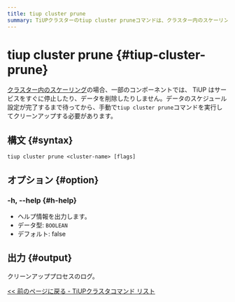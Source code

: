 ```yaml
---
title: tiup cluster prune
summary: TiUPクラスターのtiup cluster pruneコマンドは、クラスター内のスケーリング時に使用されます。このコマンドを実行すると、クリーンアッププロセスのログが出力されます。特定のオプションを指定することで、ヘルプ情報を出力することも可能です。データのスケジュール設定が完了するまで待ってから、手動で実行する必要があります。
---
```


# tiup cluster prune {#tiup-cluster-prune}

[クラスター内のスケーリング](/tiup/tiup-component-cluster-scale-in.md)の場合、一部のコンポーネントでは、 TiUP はサービスをすぐに停止したり、データを削除したりしません。データのスケジュール設定が完了するまで待ってから、手動で`tiup cluster prune`コマンドを実行してクリーンアップする必要があります。

## 構文 {#syntax}

```shell
tiup cluster prune <cluster-name> [flags]
```

## オプション {#option}

### -h, --help {#h-help}

-   ヘルプ情報を出力します。
-   データ型: `BOOLEAN`
-   デフォルト: false

## 出力 {#output}

クリーンアッププロセスのログ。

[&lt;&lt; 前のページに戻る - TiUPクラスタコマンド リスト](/tiup/tiup-component-cluster.md#command-list)
